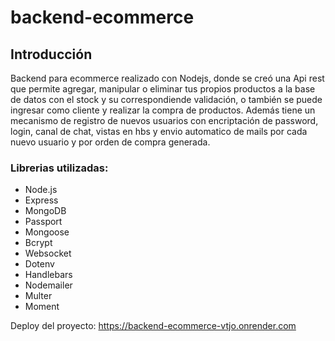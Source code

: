 # backend-ecommerce

## Introducción

Backend para ecommerce realizado con Nodejs, donde se creó una Api rest que permite agregar, manipular o eliminar tus propios productos a la base de datos con el stock y su correspondiende validación, o también se puede ingresar como cliente y realizar la compra de productos.
Además tiene un mecanismo de registro de nuevos usuarios con encriptación de password, login, canal de chat, vistas en hbs y envio automatico de mails por cada nuevo usuario y por orden de compra generada.

### Librerias utilizadas:

- Node.js
- Express
- MongoDB
- Passport 
- Mongoose
- Bcrypt
- Websocket
- Dotenv
- Handlebars
- Nodemailer
- Multer
- Moment

Deploy del proyecto:
https://backend-ecommerce-vtjo.onrender.com

